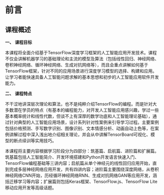 # 前言

##  课程概述

**一、**     **课程目标**

本课程将全面介绍基于TensorFlow深度学习框架的人工智能应用开发技术。课程不仅会讲解机器学习的基础理论和主流的模型及算法（包括线性回归、神经网络、卷积神经网络、循环神经网络、生成对抗网络等），而且会重点讲解如何基于TensorFlow框架，针对不同的应用场景进行深度学习模型的选择、构建和应用。让学习者能快速具备人工智能问题求解的基本思想和初步的人工智能应用软件开发能力。

**二、**     **课程特点**

不干涩地讲深层次理论和算法，也不是纯粹介绍TensorFlow的编程。而是针对大多数潜在学员的特点（有基本的编程能力，对开发人工智能应用感兴趣，学过一些基本概率统计和线性代数，但谈不上有深厚的数学功底和人工智能理论基础），通过针对典型的人工智能应用场景，设计系列针对性案例来引导学习过程。主要案例包括价格预测、手写数字识别、图像识别、文本情感分析、动画自动上色等，在案例讲解过程中深入浅出地介绍相关理论，并会从中讲解TensorBoard可视化、模型的断点续训等实用技巧。  


本课程将主要内容根据学习阶段分为四部分：筑基篇、启航篇、进阶篇和扩展篇。筑基篇包括人工智能简介、开发环境搭建和Python开发语言快速入门、TensorFlow编程基础等三讲内容；启航篇从单个神经元的线性回归应用开始，直到完成多层神经网络应用开发，共有四讲内容；进阶篇主要围绕深度网络，从卷积神经网络CNN开始，历经循环神经网络RNN、生成对抗网络GAN等应用开发，涵括迁移学习等内容；扩展篇则包括Keras框架、TensorFlow.js、TensorFlow Lite移动应用开发等高级话题。  


